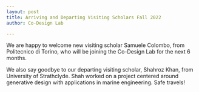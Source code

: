 ```yaml
---
layout: post
title: Arriving and Departing Visiting Scholars Fall 2022
author: Co-Design Lab

---
```


We are happy to welcome new visiting scholar Samuele Colombo, from Politecnico di Torino, who will be joining the Co-Design Lab for the next 6 months.

We also say goodbye to our departing visiting scholar, Shahroz Khan, from University of Strathclyde. Shah worked on a project centered around generative design with applications in marine engineering. Safe travels!
